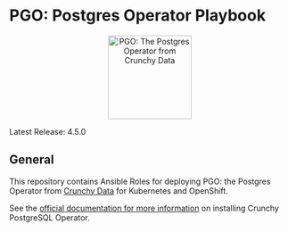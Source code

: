 # PGO: Postgres Operator Playbook

<p align="center">
  <img width="150" src="../../pgo.svg" alt="PGO: The Postgres Operator from Crunchy Data"/>
</p>

Latest Release: 4.5.0

## General

This repository contains Ansible Roles for deploying PGO: the Postgres Operator
from [Crunchy Data](https://www.crunchydata.com) for Kubernetes and OpenShift.

See the [official documentation for more information](https://crunchydata.github.io/postgres-operator/stable/)
on installing Crunchy PostgreSQL Operator.
